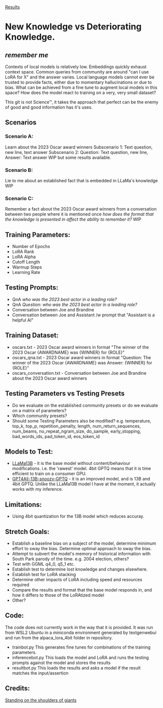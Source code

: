 [Results](RESULTS.MD)

# New Knowledge vs Deteriorating Knowledge.
## *remember me*

Contexts of local models is relatively low. Embeddings quickly exhaust context space. Common queries from community are around "can I use LoRA for X" and the answer varies. Local language models cannot ever be trusted to provide facts, either due to momentary hallucinations or due to bias. 
What can be achieved from a fine tune to augment local models in this space?
How does the model react to training on a very, very small dataset?

This git is not Science™, it takes the approach that perfect can be the enemy of good and good information has it's uses.

## Scenarios

### Scenario A:
Learn about the 2023 Oscar award winners
Subscenario 1: Text question, new line, text answer
Subscenario 2: Question: Text question, new line, Answer: Text answer
WIP but some results available.

### Scenario B:
Lie to me about an established fact that is embedded in LLaMa's knowledge
WIP

### Scenario C:
Remember a fact about the 2023 Oscar award winners from a conversation between two people where it is mentioned once
*how does the format that the knowledge is presented in affect the ability to remember it?*
WIP

## Training Parameters:
- Number of Epochs
- LoRA Rank
- LoRA Alpha
- Cutoff Length
- Warmup Steps
- Learning Rate

## Testing Prompts:
- QnA *who was the 2023 best actor in a leading role?*
- QnA *Question: who was the 2023 best actor in a leading role?*
- Conversation between Joe and Brandine
- Conversation between Joe and Assistant /w prompt that "Assistant is a helpful AI"

## Training Dataset:
- oscars.txt - 2023 Oscar award winners in format "The winner of the 2023 Oscar {AWARDNAME} was {WINNER} for {ROLE}"
- oscars_qna.txt - 2023 Oscar award winners in format "Question: The winner of the 2023 Oscar {AWARDNAME} was Answer: {WINNER} for {ROLE}"
- oscars_conversation.txt - Conversation between Joe and Brandine about the 2023 Oscar award winners

## Testing Parameters vs Testing Presets
- Do we evaluate on the established community presets or do we evaluate on a matrix of parameters?
- Which community presets?
- Should some Testing Parameters also be modified? e.g. temperature, top_k, top_p, repetition_penalty, length, num_return_sequences, num_beams, no_repeat_ngram_size, do_sample, early_stopping, bad_words_ids, pad_token_id, eos_token_id

## Models to Test:
- [LLaMa13B](https://huggingface.co/camelids/llama-13b-int4-gptq-groupsize128-safetensors) - it is the base model without content/behaviour modifications. i.e. the 'rawest' model. 4bit GPTQ means that it is time efficient to train on a consumer GPU.
- [GPT4All-13B-snoozy-GPTQ](https://huggingface.co/TheBloke/GPT4All-13B-snoozy-GPTQ) - it is an improved model, and is 13B and 4bit GPTQ. Unlike the LLaMa13B model I have at the moment, it actually works with my inference.

## Limitations:
- Using 4bit quantization for the 13B model which reduces accuray.

## Stretch Goals:
- Establish a baseline bias on a subject of the model, determine minimum effort to sway the bias. Determine optimal approach to sway the bias.
- Attempt to subvert the model's memory of historical information with South Park parody of the time. e.g. 2004 election, others?
- Test with GGML q4_0, q5_1 etc.
- Establish test to determine lost knowledge and changes elsewhere.
- Establish test for LoRA stacking
- Determine other impacts of LoRA including speed and resources required
- Compare the results and format that the base model responds in, and how it differs to those of the LoRAtized model
- Other?

## Code:
The code does not currently work in the way that it is provided. It was run from WSL2 Ubuntu in a miniconda environment generated by textgenwebui and run from the alpaca_lora_4bit folder in repository. 
- trainbot.py This generates fine tunes for combinations of the training parameters. 
- inferencebot.py This loads the model and LoRA and runs the testing prompts against the model and stores the results
- resultbot.py This loads the results and asks a model if the result matches the input/assertion


## Credits:
[Standing on the shoulders of giants](CREDITS.MD)

